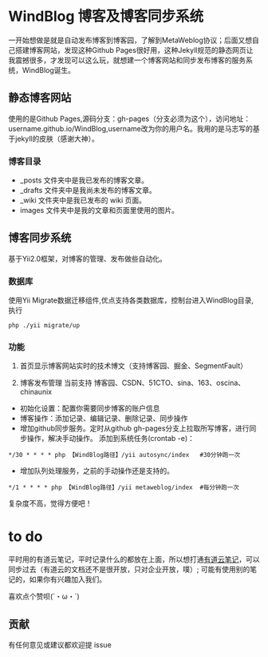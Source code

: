 # WindBlog 博客及博客同步系统
一开始想做是就是自动发布博客到博客园，了解到MetaWeblog协议；后面又想自己搭建博客网站，发现这种Github Pages很好用，这种Jekyll规范的静态网页让我震撼很多，才发现可以这么玩，就想建一个博客网站和同步发布博客的服务系统，WindBlog诞生。


## 静态博客网站
使用的是Github Pages,源码分支：gh-pages（分支必须为这个），访问地址：username.github.io/WindBlog,username改为你的用户名。我用的是马志写的基于jekyll的皮肤（感谢大神）。
### 博客目录
- _posts 文件夹中是我已发布的博客文章。
-  _drafts 文件夹中是我尚未发布的博客文章。
-  _wiki 文件夹中是我已发布的 wiki 页面。
-  images 文件夹中是我的文章和页面里使用的图片。

## 博客同步系统
基于Yii2.0框架，对博客的管理、发布做些自动化。

### 数据库
使用Yii Migrate数据迁移组件,优点支持各类数据库，控制台进入WindBlog目录,执行
```
php ./yii migrate/up
```

### 功能
1. 首页显示博客网站实时的技术博文（支持博客园、掘金、SegmentFault）

2. 博客发布管理
当前支持 博客园、CSDN、51CTO、sina、163、oscina、chinaunix
- 初始化设置：配置你需要同步博客的账户信息
- 博客操作：添加记录、编辑记录、删除记录、同步操作
- 增加github同步服务。定时从github gh-pages分支上拉取所写博客，进行同步操作，解决手动操作。
添加到系统任务(crontab -e)：
```
*/30 * * * * php 【WindBlog路径】/yii autosync/index   #30分钟跑一次
```
- 增加队列处理服务，之前的手动操作还是支持的。
```
*/1 * * * * php 【WindBlog路径】/yii metaweblog/index  #每分钟跑一次
```

复杂度不高，觉得方便吧！

# to do
平时用的有道云笔记，平时记录什么的都放在上面，所以想打通[有道云笔记](http://note.youdao.com/open/apidoc.html)，可以同步过去（有道云的文档还不是很开放，只对企业开放，噗）;
可能有使用别的笔记的，如果你有兴趣加入我们。


<!-- ## 赞助 -->

喜欢点个赞呗(`・ω・´)

<!-- <img src="https://files.cnblogs.com/files/followyou/zfb.bmp" width="256" height="350" style="display:inline;"> -->
<!-- <img src="https://files.cnblogs.com/files/followyou/wx.bmp" width="256" height="350" style="display:inline;"> -->

## 贡献

有任何意见或建议都欢迎提 issue
